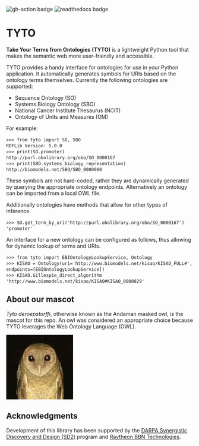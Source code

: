 ![gh-action badge](https://github.com/SynBioDex/tyto/workflows/CI/badge.svg)
![readthedocs badge](https://readthedocs.org/projects/tyto/badge/)

# TYTO
**Take Your Terms from Ontologies (TYTO)** is a lightweight Python tool that makes the semantic web more user-friendly and accessible.

TYTO provides a handy interface for ontologies for use in your Python application. It automatically generates symbols for URIs based on the ontology terms themselves. Currently the following ontologies are supported:

- Sequence Ontology (SO)
- Systems Biology Ontology (SBO)
- National Cancer Institute Thesaurus (NCIT)
- Ontology of Units and Measures (OM)

For example:
```
>>> from tyto import SO, SBO
RDFLib Version: 5.0.0
>>> print(SO.promoter)
http://purl.obolibrary.org/obo/SO_0000167
>>> print(SBO.systems_biology_representation)
http://biomodels.net/SBO/SBO_0000000
```
These symbols are not hard-coded, rather they are dynamically generated by querying the appropriate ontology endpoints. Alternatively an ontology can be imported from a local OWL file.

Additionally ontologies have methods that allow for other types of inference.
```
>>> SO.get_term_by_uri('http://purl.obolibrary.org/obo/SO_0000167')
'promoter'
```

An interface for a new ontology can be configured as follows, thus allowing for dynamic lookup of terms and URIs. 
```
>>> from tyto import EBIOntologyLookupService, Ontology
>>> KISAO = Ontology(uri='http://www.biomodels.net/kisao/KISAO_FULL#', endpoints=[EBIOntologyLookupService])
>>> KISAO.Gillespie_direct_algorithm
'http://www.biomodels.net/kisao/KISAO#KISAO_0000029'
```

## About our mascot

_Tyto deroepstorffi_, otherwise known as the Andaman masked owl, is the mascot for this repo. An owl was considered an appropriate choice because TYTO leverages the Web Ontology Language (OWL).

![Tyto deroepstorffi](./tyto.png "Andaman masked owl")

## Acknowledgments

Development of this library has been supported by the [DARPA Synergistic Discovery and Design (SD2)](https://www.darpa.mil/program/synergistic-discovery-and-design) program and [Raytheon BBN Technologies](http://bbn.com/).
